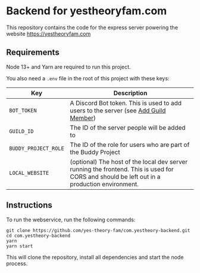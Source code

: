 # Backend for yestheoryfam.com

This repository contains the code for the express server powering the website https://yestheoryfam.com

## Requirements

Node 13+ and Yarn are required to run this project.

You also need a `.env` file in the root of this project with these keys:

| Key                  | Description                                                                                                                                                    |
| -------------------- | -------------------------------------------------------------------------------------------------------------------------------------------------------------- |
| `BOT_TOKEN`          | A Discord Bot token. This is used to add users to the server (see [Add Guild Member](https://discordapp.com/developers/docs/resources/guild#add-guild-member)) |
| `GUILD_ID`           | The ID of the server people will be added to                                                                                                                   |
| `BUDDY_PROJECT_ROLE` | The ID of the role for users who are part of the Buddy Project                                                                                                 |
| `LOCAL_WEBSITE`      | (optional) The host of the local dev server running the frontend. This is used for CORS and should be left out in a production environment.                    |

## Instructions

To run the webservice, run the following commands:

```
git clone https://github.com/yes-theory-fam/com.yestheory-backend.git
cd com.yestheory-backend
yarn
yarn start
```

This will clone the repository, install all dependencies and start the node process.
